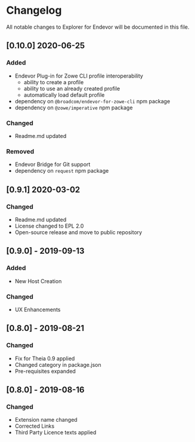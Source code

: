 # Changelog

All notable changes to Explorer for Endevor will be documented in this file.

## [0.10.0] 2020-06-25

### Added

-   Endevor Plug-in for Zowe CLI profile interoperability
    -   ability to create a profile
    -   ability to use an already created profile
    -   automatically load default profile
-   dependency on `@broadcom/endevor-for-zowe-cli` npm package
-   dependency on `@zowe/imperative` npm package

### Changed

-   Readme.md updated

### Removed

-   Endevor Bridge for Git support
-   dependency on `request` npm package

## [0.9.1] 2020-03-02

### Changed

-   Readme.md updated
-   License changed to EPL 2.0
-   Open-source release and move to public repository

## [0.9.0] - 2019-09-13

### Added

-   New Host Creation

### Changed

-   UX Enhancements

## [0.8.0] - 2019-08-21

### Changed

-   Fix for Theia 0.9 applied
-   Changed category in package.json
-   Pre-requisites expanded

## [0.8.0] - 2019-08-16

### Changed

-   Extension name changed
-   Corrected Links
-   Third Party Licence texts applied
